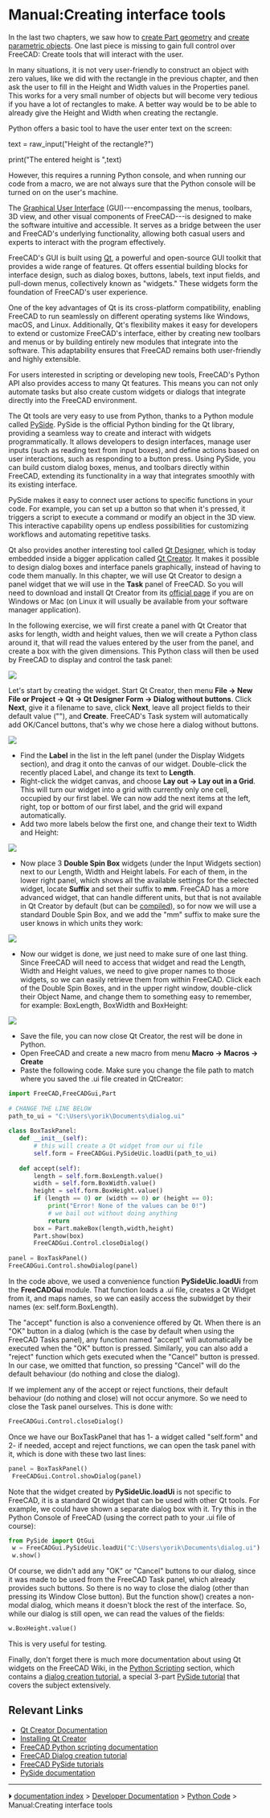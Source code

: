 # Manual:Creating interface tools
In the last two chapters, we saw how to [create Part geometry](Manual_Creating_and_manipulating_geometry.md) and [create parametric objects](Manual_Creating_parametric_objects.md). One last piece is missing to gain full control over FreeCAD: Create tools that will interact with the user.

In many situations, it is not very user-friendly to construct an object with zero values, like we did with the rectangle in the previous chapter, and then ask the user to fill in the Height and Width values in the Properties panel. This works for a very small number of objects but will become very tedious if you have a lot of rectangles to make. A better way would be to be able to already give the Height and Width when creating the rectangle.

Python offers a basic tool to have the user enter text on the screen:

text = raw_input(\"Height of the rectangle?\")

print("The entered height is ",text)

However, this requires a running Python console, and when running our code from a macro, we are not always sure that the Python console will be turned on on the user\'s machine.

The [Graphical User Interface](https://en.wikipedia.org/wiki/Graphical_user_interface) (GUI)---encompassing the menus, toolbars, 3D view, and other visual components of FreeCAD---is designed to make the software intuitive and accessible. It serves as a bridge between the user and FreeCAD\'s underlying functionality, allowing both casual users and experts to interact with the program effectively.

FreeCAD's GUI is built using [Qt](https://en.wikipedia.org/wiki/Qt_(software)), a powerful and open-source GUI toolkit that provides a wide range of features. Qt offers essential building blocks for interface design, such as dialog boxes, buttons, labels, text input fields, and pull-down menus, collectively known as \"widgets.\" These widgets form the foundation of FreeCAD\'s user experience.

One of the key advantages of Qt is its cross-platform compatibility, enabling FreeCAD to run seamlessly on different operating systems like Windows, macOS, and Linux. Additionally, Qt's flexibility makes it easy for developers to extend or customize FreeCAD's interface, either by creating new toolbars and menus or by building entirely new modules that integrate into the software. This adaptability ensures that FreeCAD remains both user-friendly and highly extensible.

For users interested in scripting or developing new tools, FreeCAD\'s Python API also provides access to many Qt features. This means you can not only automate tasks but also create custom widgets or dialogs that integrate directly into the FreeCAD environment.

The Qt tools are very easy to use from Python, thanks to a Python module called [PySide](https://en.wikipedia.org/wiki/PySide). PySide is the official Python binding for the Qt library, providing a seamless way to create and interact with widgets programmatically. It allows developers to design interfaces, manage user inputs (such as reading text from input boxes), and define actions based on user interactions, such as responding to a button press. Using PySide, you can build custom dialog boxes, menus, and toolbars directly within FreeCAD, extending its functionality in a way that integrates smoothly with its existing interface.

PySide makes it easy to connect user actions to specific functions in your code. For example, you can set up a button so that when it's pressed, it triggers a script to execute a command or modify an object in the 3D view. This interactive capability opens up endless possibilities for customizing workflows and automating repetitive tasks.

Qt also provides another interesting tool called [Qt Designer](http://doc.qt.io/qt-4.8/designer-manual.html), which is today embedded inside a bigger application called [Qt Creator](https://en.wikipedia.org/wiki/Qt_Creator). It makes it possible to design dialog boxes and interface panels graphically, instead of having to code them manually. In this chapter, we will use Qt Creator to design a panel widget that we will use in the **Task** panel of FreeCAD. So you will need to download and install Qt Creator from its [official page](https://www.qt.io/ide/) if you are on Windows or Mac (on Linux it will usually be available from your software manager application).

In the following exercise, we will first create a panel with Qt Creator that asks for length, width and height values, then we will create a Python class around it, that will read the values entered by the user from the panel, and create a box with the given dimensions. This Python class will then be used by FreeCAD to display and control the task panel:

![](images/Exercise_python_07.jpg )

Let\'s start by creating the widget. Start Qt Creator, then menu **File → New File or Project → Qt → Qt Designer Form → Dialog without buttons**. Click **Next**, give it a filename to save, click **Next**, leave all project fields to their default value (\"\"), and **Create**. FreeCAD\'s Task system will automatically add OK/Cancel buttons, that\'s why we chose here a dialog without buttons.

![](images/Exercise_python_06.jpg )

-   Find the **Label** in the list in the left panel (under the Display Widgets section), and drag it onto the canvas of our widget. Double-click the recently placed Label, and change its text to **Length**.
-   Right-click the widget canvas, and choose **Lay out → Lay out in a Grid**. This will turn our widget into a grid with currently only one cell, occupied by our first label. We can now add the next items at the left, right, top or bottom of our first label, and the grid will expand automatically.
-   Add two more labels below the first one, and change their text to Width and Height:

![](images/Exercise_python_08.jpg )

-   Now place 3 **Double Spin Box** widgets (under the Input Widgets section) next to our Length, Width and Height labels. For each of them, in the lower right panel, which shows all the available settings for the selected widget, locate **Suffix** and set their suffix to **mm**. FreeCAD has a more advanced widget, that can handle different units, but that is not available in Qt Creator by default (but can be [compiled](Compile_on_Linux#Qt_designer_plugin.md)), so for now we will use a standard Double Spin Box, and we add the \"mm\" suffix to make sure the user knows in which units they work:

![](images/Exercise_python_09.jpg )

-   Now our widget is done, we just need to make sure of one last thing. Since FreeCAD will need to access that widget and read the Length, Width and Height values, we need to give proper names to those widgets, so we can easily retrieve them from within FreeCAD. Click each of the Double Spin Boxes, and in the upper right window, double-click their Object Name, and change them to something easy to remember, for example: BoxLength, BoxWidth and BoxHeight:

![](images/Exercise_python_10.jpg )

-   Save the file, you can now close Qt Creator, the rest will be done in Python.
-   Open FreeCAD and create a new macro from menu **Macro → Macros → Create**
-   Paste the following code. Make sure you change the file path to match where you saved the .ui file created in QtCreator:

 
```python
import FreeCAD,FreeCADGui,Part
 
# CHANGE THE LINE BELOW
path_to_ui = "C:\Users\yorik\Documents\dialog.ui"
 
class BoxTaskPanel:
   def __init__(self):
       # this will create a Qt widget from our ui file
       self.form = FreeCADGui.PySideUic.loadUi(path_to_ui)
 
   def accept(self):
       length = self.form.BoxLength.value()
       width = self.form.BoxWidth.value()
       height = self.form.BoxHeight.value()
       if (length == 0) or (width == 0) or (height == 0):
           print("Error! None of the values can be 0!")
           # we bail out without doing anything
           return
       box = Part.makeBox(length,width,height)
       Part.show(box)
       FreeCADGui.Control.closeDialog()
        
panel = BoxTaskPanel()
FreeCADGui.Control.showDialog(panel)
```

In the code above, we used a convenience function **PySideUic.loadUi** from the **FreeCADGui** module. That function loads a .ui file, creates a Qt Widget from it, and maps names, so we can easily access the subwidget by their names (ex: self.form.BoxLength).

The \"accept\" function is also a convenience offered by Qt. When there is an \"OK\" button in a dialog (which is the case by default when using the FreeCAD Tasks panel), any function named \"accept\" will automatically be executed when the \"OK\" button is pressed. Similarly, you can also add a \"reject\" function which gets executed when the \"Cancel\" button is pressed. In our case, we omitted that function, so pressing \"Cancel\" will do the default behaviour (do nothing and close the dialog).

If we implement any of the accept or reject functions, their default behaviour (do nothing and close) will not occur anymore. So we need to close the Task panel ourselves. This is done with:

 
```python
FreeCADGui.Control.closeDialog() 
```

Once we have our BoxTaskPanel that has 1- a widget called \"self.form\" and 2- if needed, accept and reject functions, we can open the task panel with it, which is done with these two last lines:

 
```python
panel = BoxTaskPanel()
 FreeCADGui.Control.showDialog(panel)
```

Note that the widget created by **PySideUic.loadUi** is not specific to FreeCAD, it is a standard Qt widget that can be used with other Qt tools. For example, we could have shown a separate dialog box with it. Try this in the Python Console of FreeCAD (using the correct path to your .ui file of course):

 
```python
from PySide import QtGui
 w = FreeCADGui.PySideUic.loadUi("C:\Users\yorik\Documents\dialog.ui")
 w.show()
```

Of course, we didn\'t add any \"OK\" or \"Cancel\" buttons to our dialog, since it was made to be used from the FreeCAD Task panel, which already provides such buttons. So there is no way to close the dialog (other than pressing its Window Close button). But the function show() creates a non-modal dialog, which means it doesn\'t block the rest of the interface. So, while our dialog is still open, we can read the values of the fields:

 
```python
w.BoxHeight.value() 
```

This is very useful for testing.

Finally, don\'t forget there is much more documentation about using Qt widgets on the FreeCAD Wiki, in the [Python Scripting](Power_users_hub.md) section, which contains a [dialog creation tutorial](Dialog_creation.md), a special 3-part [PySide tutorial](PySide.md) that covers the subject extensively.

## Relevant Links 

-   [Qt Creator Documentation](https://en.wikipedia.org/wiki/Qt_Creator)
-   [Installing Qt Creator](https://www.qt.io/ide/)
-   [FreeCAD Python scripting documentation](Power_users_hub.md)
-   [FreeCAD Dialog creation tutorial](Dialog_creation.md)
-   [FreeCAD PySide tutorials](PySide.md)
-   [PySide documentation](http://srinikom.github.io/pyside-docs/index.html)



---
⏵ [documentation index](../README.md) > [Developer Documentation](Category_Developer%20Documentation.md) > [Python Code](Category_Python%20Code.md) > Manual:Creating interface tools

